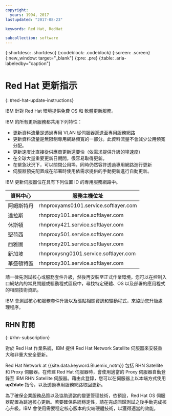```yaml
---
copyright:
  years: 1994, 2017
lastupdated: "2017-08-23"

keywords: Red Hat, RedHat

subcollection: software
---
```


{:shortdesc: .shortdesc}
{:codeblock: .codeblock}
{:screen: .screen}
{:new_window: target="_blank"}
{:pre: .pre}
{:table: .aria-labeledby="caption"}

# Red Hat 更新指示
{: #red-hat-update-instructions}

IBM 針對 Red Hat 環境提供免費 OS 和 軟體更新服務。

IBM 的所有更新服務都共用下列特性：
* 更新資料流量是透過專用 VLAN 從伺服器遞送至專用服務網路
* 更新資料流量是無限制專用網路頻寬的一部分。此資料流量不會減少公用頻寬分配。
* 更新速度比直接從供應商更新還要快（依需求提供升級的埠速度）
* 在全球大量重要更新日期間，很容易取得更新。
* 在緊急狀況下，可以關閉公用埠，同時仍然容許透過專用網路進行更新
* 伺服器預先配置成在部署時使用依需求提供的手動更新進行自動更新。

IBM 更新伺服器位在具有下列位置 ID 的專用服務網路中。

|資料中心|服務主機位址|
|---|---|
|阿姆斯特丹|rhnproxyams0101.service.softlayer.com|
|達拉斯|rhnproxy101.service.softlayer.com|
|休斯頓|rhnproxy421.service.softlayer.com|
|聖荷西|rhnproxy501.service.softlayer.com|
|西雅圖|rhnproxy201.service.softlayer.com|
|新加坡|rhnproxysng0101.service.softlayer.com|
|華盛頓特區|rhnproxy301.service.softlayer.com|

請一律先測試核心或服務套件升級，然後再安裝至正式作業環境。您可以在控制入口網站內的常見問題或驅動程式區段中，尋找特定硬體、OS 以及部署的應用程式的相關技術資訊。

IBM 會測試核心和服務套件升級以及張貼相關資訊和驅動程式，來協助您升級處理程序。

## RHN 訂閱
{: #rhn-subscription}

對於 Red Hat 作業系統，IBM 提供 Red Hat Network Satellite 伺服器來安裝重大和非重大安全更新。

Red Hat Network at {{site.data.keyword.Bluemix_notm}} 包括 RHN Satellite  和 Proxy 伺服器。在佈建 Red Hat 伺服器時，會使用適當的 Proxy 伺服器自動登錄至 IBM RHN Satellite  伺服器。藉由此登錄，您可以在伺服器上以本端方式使用 **up2date** 指令，以及透過專用服務網路取回更新。

為了確保企業服務品質以及協助適當的變更管理技術，依預設，Red Hat OS 伺服器配置為跳過核心更新。若要確保系統穩定性，請在完成回歸測試之後手動完成核心升級。IBM 會使用需要穩定核心版本的尖端硬體技術，以獲得適當的效能。
